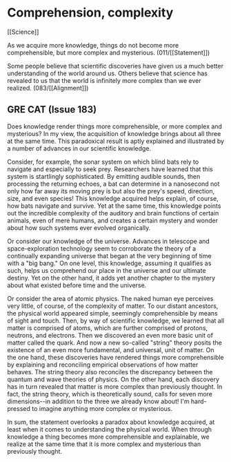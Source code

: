 # Comprehension, complexity

[[Science]]

As we acquire more knowledge, things do not become more comprehensible, but more complex and mysterious.
(011/[[Statement]])

Some people believe that scientific discoveries have given us a much better understanding of the world around us.
Others believe that science has revealed to us that the world is infinitely more complex than we ever realized.
(083/[[Alignment]])

## GRE CAT (Issue 183)

Does knowledge render things more comprehensible, or more complex and mysterious? In my view, the acquisition of knowledge brings about all three at the same time.
This paradoxical result is aptly explained and illustrated by a number of advances in our scientific knowledge.

Consider, for example, the sonar system on which blind bats rely to navigate and especially to seek prey.
Researchers have learned that this system is startlingly sophisticated.
By emitting audible sounds, then processing the returning echoes, a bat can determine in a nanosecond not only how far away its moving prey is but also the prey's speed, direction, size, and even species!
This knowledge acquired helps explain, of course, how bats navigate and survive.
Yet at the same time, this knowledge points out the incredible complexity of the auditory and brain functions of certain animals, even of mere humans, and creates a certain mystery and wonder about how such systems ever evolved organically.

Or consider our knowledge of the universe.
Advances in telescope and space-exploration technology seem to corroborate the theory of a continually expanding universe that began at the very beginning of time with a "big bang."
On one level, this knowledge, assuming it qualifies as such, helps us comprehend our place in the universe and our ultimate destiny.
Yet on the other hand, it adds yet another chapter to the mystery about what existed before time and the universe.

Or consider the area of atomic physics.
The naked human eye perceives very little, of course, of the complexity of matter.
To our distant ancestors, the physical world appeared simple, seemingly comprehensible by means of sight and touch.
Then, by way of scientific knowledge, we learned that all matter is comprised of atoms, which are further comprised of protons, neutrons, and electrons.
Then we discovered an even more basic unit of matter called the quark.
And now a new so-called "string" theory posits the existence of an even more fundamental, and universal, unit of matter.
On the one hand, these discoveries have rendered things more comprehensible by explaining and reconciling empirical observations of how matter behaves.
The string theory also reconciles the discrepancy between the quantum and wave theories of physics.
On the other hand, each discovery has in turn revealed that matter is more complex than previously thought.
In fact, the string theory, which is theoretically sound, calls for seven more dimensions--in addition to the three we already know about! I'm hard-pressed to imagine anything more complex or mysterious.

In sum, the statement overlooks a paradox about knowledge acquired, at least when it comes to understanding the physical world.
When through knowledge a thing becomes more comprehensible and explainable, we realize at the same time that it is more complex and mysterious than previously thought.